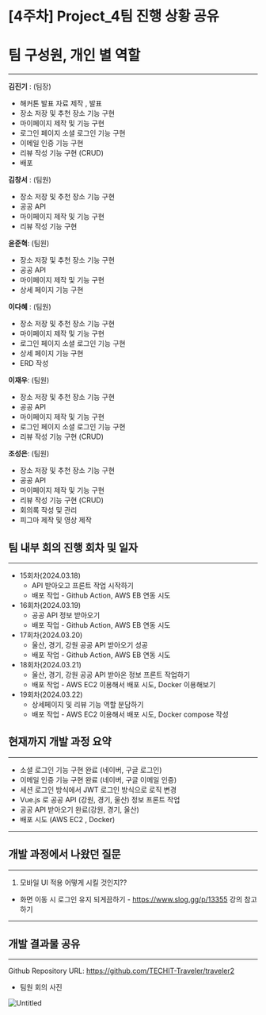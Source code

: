 # [4주차] Project_4팀 진행 상황 공유

# **팀 구성원, 개인 별 역할**

---

**김진기** : (팀장)

- 해커톤 발표 자료 제작 , 발표
- 장소 저장 및 추천 장소 기능 구현
- 마이페이지 제작 및 기능 구현
- 로그인 페이지 소셜 로그인 기능 구현
- 이메일 인증 기능 구현
- 리뷰 작성 기능 구현 (CRUD)
- 배포

**김창서** : (팀원)

- 장소 저장 및 추천 장소 기능 구현
- 공공 API
- 마이페이지 제작 및 기능 구현
- 리뷰 작성 기능 구현

**윤준혁**: (팀원)

- 장소 저장 및 추천 장소 기능 구현
- 공공 API
- 마이페이지 제작 및 기능 구현
- 상세 페이지 기능 구현

**이다혜** : (팀원)

- 장소 저장 및 추천 장소 기능 구현
- 마이페이지 제작 및 기능 구현
- 로그인 페이지 소셜 로그인 기능 구현
- 상세 페이지 기능 구현
- ERD 작성

**이재우**: (팀원)

- 장소 저장 및 추천 장소 기능 구현
- 공공 API
- 마이페이지 제작 및 기능 구현
- 로그인 페이지 소셜 로그인 기능 구현
- 리뷰 작성 기능 구현 (CRUD)

**조성은**: (팀원)

- 장소 저장 및 추천 장소 기능 구현
- 공공 API
- 마이페이지 제작 및 기능 구현
- 리뷰 작성 기능 구현 (CRUD)
- 회의록 작성 및 관리
- 피그마 제작 및 영상 제작

## 팀 내부 회의 진행 회차 및 일자

---

- 15회차(2024.03.18)
    - API 받아오고 프론트 작업 시작하기
    - 배포 작업 - Github Action, AWS EB 연동 시도
- 16회차(2024.03.19)
    - 공공 API 정보 받아오기
    - 배포 작업 - Github Action, AWS EB 연동 시도
- 17회차(2024.03.20)
    - 울산, 경기, 강원 공공 API 받아오기 성공
    - 배포 작업 - Github Action, AWS EB 연동 시도
- 18회차(2024.03.21)
    - 울산, 경기, 강원 공공 API 받아온 정보 프론트 작업하기
    - 배포 작업 - AWS EC2 이용해서 배포 시도, Docker 이용해보기
- 19회차(2024.03.22)
    - 상세페이지 및 리뷰 기능 역할 분담하기
    - 배포 작업 - AWS EC2 이용해서 배포 시도, Docker compose 작성

## 현재까지 개발 과정 요약

---

- 소셜 로그인 기능 구현 완료 (네이버, 구글 로그인)
- 이메일 인증 기능 구현 완료 (네이버, 구글 이메일 인증)
- 세션 로그인 방식에서 JWT 로그인 방식으로 로직 변경
- Vue.js 로 공공 API (강원, 경기, 울산) 정보 프론트 작업
- 공공 API 받아오기 완료(강원, 경기, 울산)
- 배포 시도 (AWS EC2 , Docker)

---

## 개발 과정에서 나왔던 질문

---

1. 모바일 UI 적용 어떻게 시킬 것인지??
- 화면 이동 시 로그인 유지 되게끔하기 - https://www.slog.gg/p/13355 강의 참고하기

---

## 개발 결과물 공유

---

Github Repository URL: https://github.com/TECHIT-Traveler/traveler2

- 팀원 회의 사진

![Untitled](https://prod-files-secure.s3.us-west-2.amazonaws.com/c69962b0-3951-485b-b10a-5bb29576bba8/e870596f-cf0f-4da3-84aa-c16c10ba8a77/Untitled.png)
